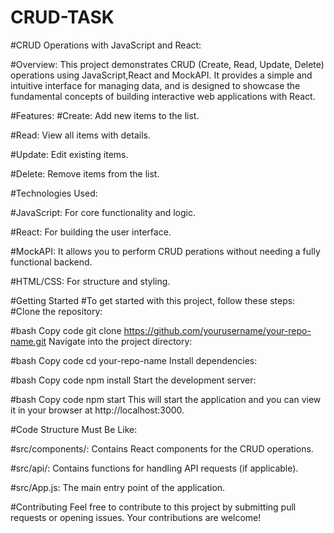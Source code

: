 # CRUD-TASK

#CRUD Operations with JavaScript and React:

#Overview:
This project demonstrates CRUD (Create, Read, Update, Delete) operations using JavaScript,React and MockAPI. It provides a simple and intuitive interface for managing data, and is designed to showcase the fundamental concepts of building interactive web applications with React.



#Features:
#Create: Add new items to the list.

#Read: View all items with details.

#Update: Edit existing items.

#Delete: Remove items from the list.



#Technologies Used:

#JavaScript: For core functionality and logic.

#React: For building the user interface.

#MockAPI: It allows you to perform CRUD perations without needing a fully functional backend.

#HTML/CSS: For structure and styling.



#Getting Started
#To get started with this project, follow these steps:
#Clone the repository:

#bash
Copy code
git clone https://github.com/yourusername/your-repo-name.git
Navigate into the project directory:

#bash
Copy code
cd your-repo-name
Install dependencies:

#bash
Copy code
npm install
Start the development server:

#bash
Copy code
npm start
This will start the application and you can view it in your browser at http://localhost:3000.

#Code Structure Must Be Like:

#src/components/: Contains React components for the CRUD operations.

#src/api/: Contains functions for handling API requests (if applicable).

#src/App.js: The main entry point of the application.

#Contributing
Feel free to contribute to this project by submitting pull requests or opening issues. Your contributions are welcome!
